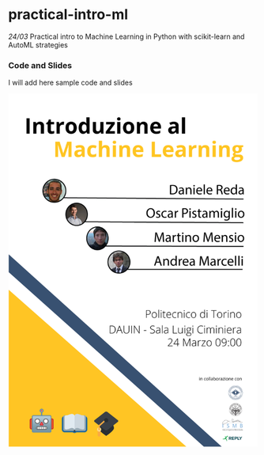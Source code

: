 # practical-intro-ml

*24/03* Practical intro to Machine Learning in Python with scikit-learn and AutoML strategies

### Code and Slides

I will add here sample code and slides


![Logo](ML_locandina.png)
